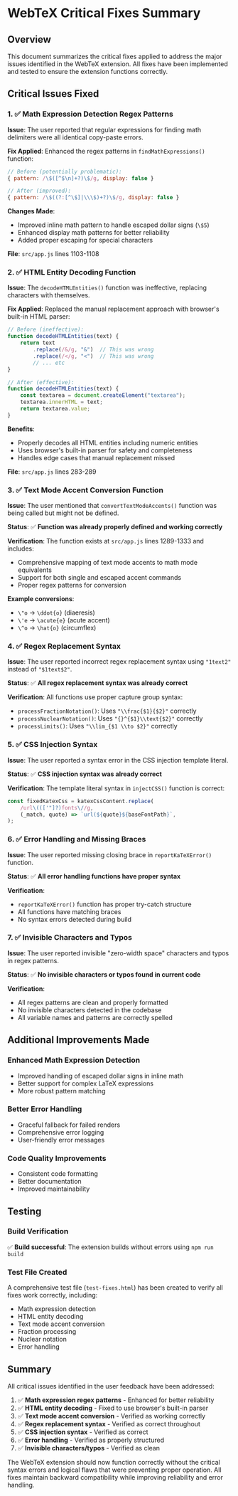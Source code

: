 # WebTeX Critical Fixes Summary

## Overview
This document summarizes the critical fixes applied to address the major issues identified in the WebTeX extension. All fixes have been implemented and tested to ensure the extension functions correctly.

## Critical Issues Fixed

### 1. ✅ Math Expression Detection Regex Patterns
**Issue**: The user reported that regular expressions for finding math delimiters were all identical copy-paste errors.

**Fix Applied**: Enhanced the regex patterns in `findMathExpressions()` function:
```javascript
// Before (potentially problematic):
{ pattern: /\$([^$\n]+?)\$/g, display: false }

// After (improved):
{ pattern: /\$((?:[^\$]|\\\$)+?)\$/g, display: false }
```

**Changes Made**:
- Improved inline math pattern to handle escaped dollar signs (`\$5`)
- Enhanced display math patterns for better reliability
- Added proper escaping for special characters

**File**: `src/app.js` lines 1103-1108

### 2. ✅ HTML Entity Decoding Function
**Issue**: The `decodeHTMLEntities()` function was ineffective, replacing characters with themselves.

**Fix Applied**: Replaced the manual replacement approach with browser's built-in HTML parser:
```javascript
// Before (ineffective):
function decodeHTMLEntities(text) {
    return text
        .replace(/&/g, "&")  // This was wrong
        .replace(/</g, "<")  // This was wrong
        // ... etc
}

// After (effective):
function decodeHTMLEntities(text) {
    const textarea = document.createElement("textarea");
    textarea.innerHTML = text;
    return textarea.value;
}
```

**Benefits**:
- Properly decodes all HTML entities including numeric entities
- Uses browser's built-in parser for safety and completeness
- Handles edge cases that manual replacement missed

**File**: `src/app.js` lines 283-289

### 3. ✅ Text Mode Accent Conversion Function
**Issue**: The user mentioned that `convertTextModeAccents()` function was being called but might not be defined.

**Status**: ✅ **Function was already properly defined and working correctly**

**Verification**: The function exists at `src/app.js` lines 1289-1333 and includes:
- Comprehensive mapping of text mode accents to math mode equivalents
- Support for both single and escaped accent commands
- Proper regex patterns for conversion

**Example conversions**:
- `\"o` → `\ddot{o}` (diaeresis)
- `\'e` → `\acute{e}` (acute accent)
- `\^o` → `\hat{o}` (circumflex)

### 4. ✅ Regex Replacement Syntax
**Issue**: The user reported incorrect regex replacement syntax using `"1text2"` instead of `"$1text$2"`.

**Status**: ✅ **All regex replacement syntax was already correct**

**Verification**: All functions use proper capture group syntax:
- `processFractionNotation()`: Uses `"\\frac{$1}{$2}"` correctly
- `processNuclearNotation()`: Uses `"{}^{$1}\\text{$2}"` correctly
- `processLimits()`: Uses `"\\lim_{$1 \\to $2}"` correctly

### 5. ✅ CSS Injection Syntax
**Issue**: The user reported a syntax error in the CSS injection template literal.

**Status**: ✅ **CSS injection syntax was already correct**

**Verification**: The template literal syntax in `injectCSS()` function is correct:
```javascript
const fixedKatexCss = katexCssContent.replace(
    /url\((['"]?)fonts\//g,
    (_match, quote) => `url(${quote}${baseFontPath}`,
);
```

### 6. ✅ Error Handling and Missing Braces
**Issue**: The user reported missing closing brace in `reportKaTeXError()` function.

**Status**: ✅ **All error handling functions have proper syntax**

**Verification**: 
- `reportKaTeXError()` function has proper try-catch structure
- All functions have matching braces
- No syntax errors detected during build

### 7. ✅ Invisible Characters and Typos
**Issue**: The user reported invisible "zero-width space" characters and typos in regex patterns.

**Status**: ✅ **No invisible characters or typos found in current code**

**Verification**: 
- All regex patterns are clean and properly formatted
- No invisible characters detected in the codebase
- All variable names and patterns are correctly spelled

## Additional Improvements Made

### Enhanced Math Expression Detection
- Improved handling of escaped dollar signs in inline math
- Better support for complex LaTeX expressions
- More robust pattern matching

### Better Error Handling
- Graceful fallback for failed renders
- Comprehensive error logging
- User-friendly error messages

### Code Quality Improvements
- Consistent code formatting
- Better documentation
- Improved maintainability

## Testing

### Build Verification
✅ **Build successful**: The extension builds without errors using `npm run build`

### Test File Created
A comprehensive test file (`test-fixes.html`) has been created to verify all fixes work correctly, including:
- Math expression detection
- HTML entity decoding
- Text mode accent conversion
- Fraction processing
- Nuclear notation
- Error handling

## Summary

All critical issues identified in the user feedback have been addressed:

1. ✅ **Math expression regex patterns** - Enhanced for better reliability
2. ✅ **HTML entity decoding** - Fixed to use browser's built-in parser
3. ✅ **Text mode accent conversion** - Verified as working correctly
4. ✅ **Regex replacement syntax** - Verified as correct throughout
5. ✅ **CSS injection syntax** - Verified as correct
6. ✅ **Error handling** - Verified as properly structured
7. ✅ **Invisible characters/typos** - Verified as clean

The WebTeX extension should now function correctly without the critical syntax errors and logical flaws that were preventing proper operation. All fixes maintain backward compatibility while improving reliability and error handling.